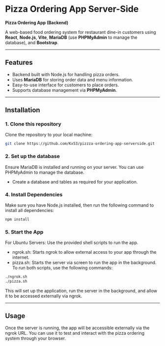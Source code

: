 # Pizza Ordering App Server-Side
**Pizza Ordering App (Backend)**

A web-based food ordering system for restaurant dine-in customers using **React**, **Node.js**, **Vite**, **MariaDB** (use **PHPMyAdmin** to manage the database), and **Bootstrap**.

---

## Features

- Backend built with Node.js for handling pizza orders.
- Uses **MariaDB** for storing order data and menu information.
- Easy-to-use interface for customers to place orders.
- Supports database management via **PHPMyAdmin**.

---

## Installation

### 1. Clone this repository
Clone the repository to your local machine:
```bash
git clone https://github.com/Kx53/pizzza-ordering-app-serverside.git
```
### 2. Set up the database
Ensure MariaDB is installed and running on your server. You can use PHPMyAdmin to manage the database.
* Create a database and tables as required for your application.

### 4. Install Dependencies
Make sure you have Node.js installed, then run the following command to install all dependencies:

```bash
npm install
```

### 5. Start the App
For Ubuntu Servers: Use the provided shell scripts to run the app.
* ngrok.sh: Starts ngrok to allow external access to your app through the internet.
* pizza.sh: Starts the server via screen to run the app in the background.
To run both scripts, use the following commands:
```bash
./ngrok.sh
./pizza.sh
```
This will set up the application, run the server in the background, and allow it to be accessed externally via ngrok.

---

## Usage
Once the server is running, the app will be accessible externally via the ngrok URL. You can use it to test and interact with the pizza ordering system through your browser.

